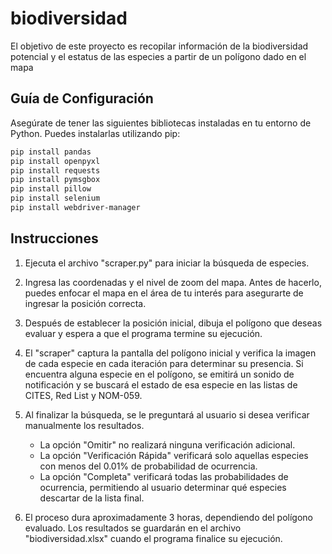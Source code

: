 # biodiversidad
El objetivo de este proyecto es recopilar información de la biodiversidad potencial y el estatus de las especies a partir de un polígono dado en el mapa

## Guía de Configuración

Asegúrate de tener las siguientes bibliotecas instaladas en tu entorno de Python. Puedes instalarlas utilizando pip:

```bash
pip install pandas
pip install openpyxl
pip install requests
pip install pymsgbox
pip install pillow
pip install selenium
pip install webdriver-manager
```
## Instrucciones

1. Ejecuta el archivo "scraper.py" para iniciar la búsqueda de especies.

2. Ingresa las coordenadas y el nivel de zoom del mapa. Antes de hacerlo, puedes enfocar el mapa en el área de tu interés para asegurarte de ingresar la posición correcta.

3. Después de establecer la posición inicial, dibuja el polígono que deseas evaluar y espera a que el programa termine su ejecución.

4. El "scraper" captura la pantalla del polígono inicial y verifica la imagen de cada especie en cada iteración para determinar su presencia. Si encuentra alguna especie en el polígono, se emitirá un sonido de notificación y se buscará el estado de esa especie en las listas de CITES, Red List y NOM-059.

5. Al finalizar la búsqueda, se le preguntará al usuario si desea verificar manualmente los resultados.

   - La opción "Omitir" no realizará ninguna verificación adicional.
   - La opción "Verificación Rápida" verificará solo aquellas especies con menos del 0.01% de probabilidad de ocurrencia.
   - La opción "Completa" verificará todas las probabilidades de ocurrencia, permitiendo al usuario determinar qué especies descartar de la lista final.

6. El proceso dura aproximadamente 3 horas, dependiendo del polígono evaluado. Los resultados se guardarán en el archivo "biodiversidad.xlsx" cuando el programa finalice su ejecución.
